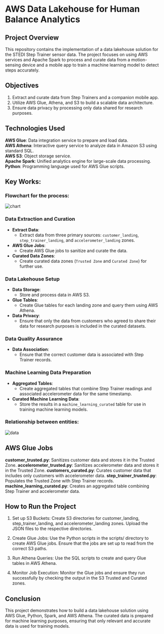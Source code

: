# AWS Data Lakehouse for Human Balance Analytics

## Project Overview

This repository contains the implementation of a data lakehouse solution for the STEDI Step Trainer sensor data. The project focuses on using AWS services and Apache Spark to process and curate data from a motion-sensing device and a mobile app to train a machine learning model to detect steps accurately.

## Objectives

1. Extract and curate data from Step Trainers and a companion mobile app.
2. Utilize AWS Glue, Athena, and S3 to build a scalable data architecture.
3. Ensure data privacy by processing only data shared for research purposes.

## Technologies Used

**AWS Glue**: Data integration service to prepare and load data.  
**AWS Athena**: Interactive query service to analyze data in Amazon S3 using standard SQL.  
**AWS S3**: Object storage service.  
**Apache Spark**: Unified analytics engine for large-scale data processing.  
**Python**: Programming language used for AWS Glue scripts.  

## Key Works:

### Flowchart for the process:
![chart](https://github.com/user-attachments/assets/ba049a68-7d06-4042-b61e-9a9a155a938d)

### Data Extraction and Curation

- **Extract Data**: 
  - Extract data from three primary sources: `customer_landing`, `step_trainer_landing`, and `accelerometer_landing` zones.
- **AWS Glue Jobs**: 
  - Create AWS Glue jobs to sanitize and curate the data.
- **Curated Data Zones**: 
  - Create curated data zones (`Trusted Zone` and `Curated Zone`) for further use.

### Data Lakehouse Setup

- **Data Storage**: 
  - Store and process data in AWS S3.
- **Glue Tables**: 
  - Create Glue tables for each landing zone and query them using AWS Athena.
- **Data Privacy**: 
  - Ensure that only the data from customers who agreed to share their data for research purposes is included in the curated datasets.

### Data Quality Assurance

- **Data Association**: 
  - Ensure that the correct customer data is associated with Step Trainer records.

### Machine Learning Data Preparation

- **Aggregated Tables**: 
  - Create aggregated tables that combine Step Trainer readings and associated accelerometer data for the same timestamp.
- **Curated Machine Learning Data**: 
  - Store the results in a `machine_learning_curated` table for use in training machine learning models.

 ### Relationship between entities:
![data](https://github.com/user-attachments/assets/3041b7f9-ddbf-40a5-bffb-2a19a19f0020)

## AWS Glue Jobs

**customer_trusted.py**: Sanitizes customer data and stores it in the Trusted Zone.
**accelerometer_trusted.py**: Sanitizes accelerometer data and stores it in the Trusted Zone.
**customers_curated.py**: Curates customer data that includes only customers with accelerometer data.
**step_trainer_trusted.py**: Populates the Trusted Zone with Step Trainer records.
**machine_learning_curated.py**: Creates an aggregated table combining Step Trainer and accelerometer data.

## How to Run the Project

1. Set up S3 Buckets: Create S3 directories for customer_landing, step_trainer_landing, and accelerometer_landing zones. Upload the JSON files to the respective directories.

2. Create Glue Jobs: Use the Python scripts in the scripts/ directory to create AWS Glue jobs. Ensure that the jobs are set up to read from the correct S3 paths.

3. Run Athena Queries: Use the SQL scripts to create and query Glue tables in AWS Athena.

4. Monitor Job Execution: Monitor the Glue jobs and ensure they run successfully by checking the output in the S3 Trusted and Curated zones.

## Conclusion

This project demonstrates how to build a data lakehouse solution using AWS Glue, Python, Spark, and AWS Athena. The curated data is prepared for machine learning purposes, ensuring that only relevant and accurate data is used for training models.

